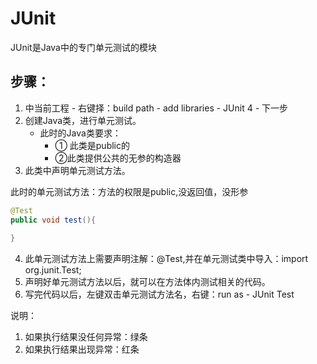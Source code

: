 # JUnit
JUnit是Java中的专门单元测试的模块
## 步骤：

1. 中当前工程 - 右键择：build path - add libraries - JUnit 4 - 下一步
2. 创建Java类，进行单元测试。
    - 此时的Java类要求：
      * ① 此类是public的  
      * ②此类提供公共的无参的构造器
3. 此类中声明单元测试方法。

  此时的单元测试方法：方法的权限是public,没返回值，没形参
```java
@Test
public void test(){
    
}
```

4. 此单元测试方法上需要声明注解：@Test,并在单元测试类中导入：import org.junit.Test;
5. 声明好单元测试方法以后，就可以在方法体内测试相关的代码。
6. 写完代码以后，左键双击单元测试方法名，右键：run as - JUnit Test

说明：
1. 如果执行结果没任何异常：绿条
2. 如果执行结果出现异常：红条



